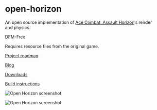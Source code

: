 open-horizon
============

An open source implementation of [Ace Combat: Assault Horizon](http://acecombat.wikia.com/wiki/Ace_Combat:_Assault_Horizon)‘s render and physics.

[DFM](http://acecombat.wikia.com/wiki/Close_Range_Assault)-Free

Requires resource files from the original game.

[Project roadmap](https://github.com/undefined-darkness/open-horizon/wiki/Roadmap)

[Blog](http://zxstudio.org/blog/author/razgriz/)

[Downloads](http://zxstudio.org/blog/open-horizon-downloads/)

[Build instructions](https://github.com/undefined-darkness/open-horizon/wiki/Build-instructions)

![Open Horizon screenshot](http://zxstudio.org/blog/wp-content/uploads/2015/04/open-horizon-progress-report-01.png)

![Open Horizon screenshot](http://zxstudio.org/blog/wp-content/uploads/2016/01/open-horizon-effects.png)
